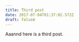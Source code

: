 ```yaml
---
title: Third post
date: 2017-07-04T01:37:02.572Z
draft: falseA
---
```

Aaannd here is a third post.

